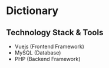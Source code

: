 # Dictionary

## Technology Stack & Tools

- Vuejs (Frontend Framework)
- MySQL (Database)
- PHP (Backend Framework)

